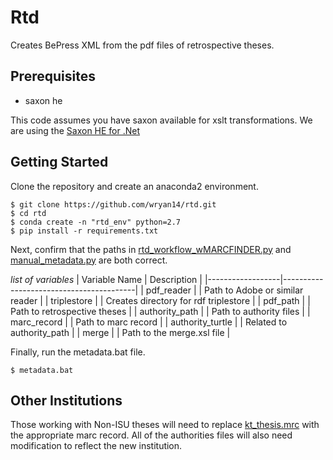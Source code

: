 Rtd
====

Creates BePress XML from the pdf files of retrospective theses.

Prerequisites
--------------


* saxon he


This code assumes you have saxon available for xslt transformations. We
are using the [Saxon HE for .Net](http://saxon.sourceforge.net/)

Getting Started
----------------

Clone the repository and create an anaconda2 environment.

``` {.sourceCode .console}
$ git clone https://github.com/wryan14/rtd.git
$ cd rtd
$ conda create -n "rtd_env" python=2.7
$ pip install -r requirements.txt
```

Next, confirm that the paths in [rtd_workflow_wMARCFINDER.py](code_base/rtd_workflow_wMARCFINDER.py) and
[manual_metadata.py](manual_metadata.py) are both correct.

*list of variables*
| Variable Name    | Description                             |
|------------------|-----------------------------------------|
| pdf_reader       | | Path to Adobe or similar reader       |
| triplestore      | | Creates directory for rdf triplestore |
| pdf_path         | | Path to retrospective theses          |
| authority_path   | | Path to authority files               |
| marc_record      | | Path to marc record                   |
| authority_turtle | | Related to authority_path             |
| merge            | | Path to the merge.xsl file            |


Finally, run the metadata.bat file.

``` {.sourceCode .console}
$ metadata.bat
```

Other Institutions
-------------------

Those working with Non-ISU theses will need to replace [kt_thesis.mrc](MachineReadable/kt_thesis.mrc) with the appropriate marc record. All
of the authorities files will also need modification to reflect the new
institution.

